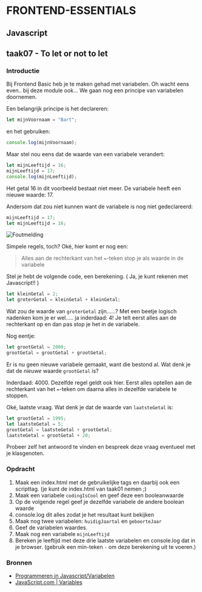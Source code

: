 # FRONTEND-ESSENTIALS

## Javascript

## taak07 - To let or not to let

### Introductie

Bij Frontend Basic heb je te maken gehad met variabelen. Oh wacht eens even.. bij deze module ook... We gaan nog een principe van variabelen doornemen.

Een belangrijk principe is het declareren:

```js
let mijnVoornaam = "Bart";
```

en het gebruiken:

```js
console.log(mijnVoornaam);
```

Maar stel nou eens dat de waarde van een variabele verandert:

```js
let mijnLeeftijd = 16;
mijnLeeftijd = 17;
console.log(mijnLeeftijd);
```

Het getal 16 in dit voorbeeld bestaat niet meer. De variabele heeft een nieuwe waarde: 17.

Andersom dat zou niet kunnen want de variabele is nog niet gedeclareerd:

```js
mijnLeeftijd = 17;
let mijnLeeftijd = 16;
```

![Foutmelding](images/foutmelding.png)

Simpele regels, toch? Oké, hier komt er nog een:

> Alles aan de rechterkant van het `=`-teken stop je als waarde in de variabele

Stel je hebt de volgende code, een berekening. ( Ja, je kunt rekenen met Javascript!! )

```js
let kleinGetal = 2;
let groterGetal = kleinGetal + kleinGetal;
```

Wat zou de waarde van `groterGetal` zijn......? Met een beetje logisch nadenken kom je er wel..... ja inderdaad: 4! Je telt eerst alles aan de rechterkant op en dan pas stop je het in de variabele.

Nog eentje:

```js
let grootGetal = 2000;
grootGetal = grootGetal + grootGetal;
```

Er is nu geen nieuwe variabele gemaakt, want die bestond al. Wat denk je dat de _nieuwe_ waarde `grootGetal` is?

Inderdaad: 4000. Dezelfde regel geldt ook hier. Eerst alles optellen aan de rechterkant van het `=`-teken om daarna alles in dezelfde variabele te stoppen.

Oké, laatste vraag. Wat denk je dat de waarde van `laatsteGetal` is:

```js
let grootGetal = 1995;
let laatsteGetal = 5;
grootGetal = laatsteGetal + grootGetal;
laatsteGetal = grootGetal + 20;
```

Probeer zelf het antwoord te vinden en bespreek deze vraag eventueel met je klasgenoten.

### Opdracht

1. Maak een index.html met de gebruikelijke tags en daarbij ook een scripttag. (je kunt de index.html van taak01 nemen ;)
2. Maak een variabele `codingIsCool` en geef deze een booleanwaarde
3. Op de volgende regel geef je dezelfde variabele de andere boolean waarde
4. console.log dit alles zodat je het resultaat kunt bekijken
5. Maak nog twee variabelen: `huidigJaartal` en `geboorteJaar`
6. Geef de variabelen waardes.
7. Maak nog een variabele `mijnLeeftijd`
8. Bereken je leeftijd met deze drie laatste variabelen en console.log dat in je browser. (gebruik een min-teken `-` om deze berekening uit te voeren.)

### Bronnen

- [Programmeren in Javascript/Variabelen](https://nl.wikibooks.org/wiki/Programmeren_in_JavaScript/Variabelen)
- [JavaScript.com | Variables](https://www.javascript.com/learn/variables)
  